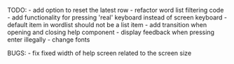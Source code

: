 TODO: 
    - add option to reset the latest row 
    - refactor word list filtering code
    - add functionality for pressing 'real' keyboard instead of screen keyboard
    - default item in wordlist should not be a list item 
    - add transition when opening and closing help component
    - display feedback when pressing enter illegally
    - change fonts

BUGS: 
    - fix fixed width of help screen related to the screen size